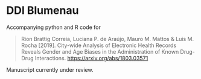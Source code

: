# DDI Blumenau

Accompanying python and R code for

> Rion Brattig Correia, Luciana P. de Araújo, Mauro M. Mattos & Luis M. Rocha [2019]. City-wide Analysis of Electronic Health Records Reveals Gender and Age Biases in the Administration of Known Drug-Drug Interactions. https://arxiv.org/abs/1803.03571

Manuscript currently under review.
